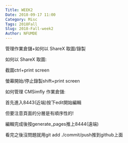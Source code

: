 ```yaml
---
Title: WEEK2
Date: 2018-09-17 11:00
Category: Misc
Tags: 2018Fall
Slug: 2018-Fall-week2
Author: NFUMDE
---
```


管理作業倉儲+如何以 ShareX 取圖/錄製

<!-- PELICAN_END_SUMMARY -->

如何以 ShareX 取圖:

截圖ctrl+print screen

螢幕開始/停止錄製shift+print screen

如何管理 CMSimfly 作業倉儲:

首先進入8443(近端)按下edit開始編輯

但要注意頁面的分層是有順序性的!

編輯完成後按generate_pages推上8444(遠端)

看完之後沒問題就用git add ./commit/push推到github上面


